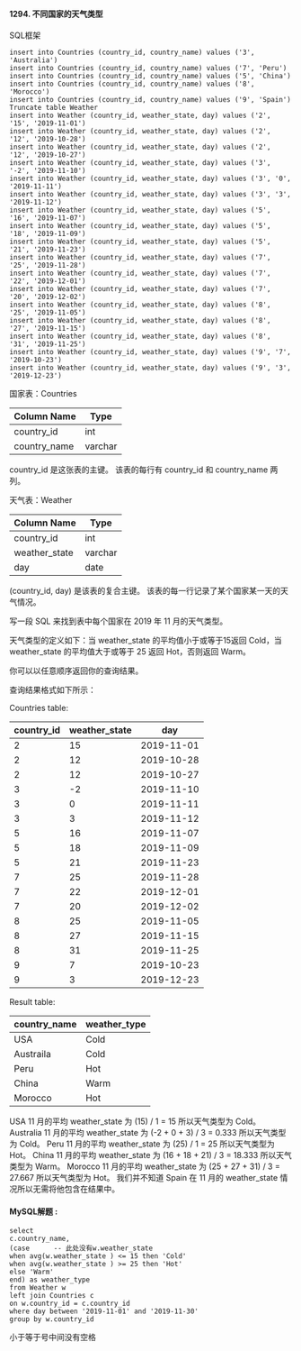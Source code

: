 ####  1294. 不同国家的天气类型

SQL框架

```mysql
insert into Countries (country_id, country_name) values ('3', 'Australia')
insert into Countries (country_id, country_name) values ('7', 'Peru')
insert into Countries (country_id, country_name) values ('5', 'China')
insert into Countries (country_id, country_name) values ('8', 'Morocco')
insert into Countries (country_id, country_name) values ('9', 'Spain')
Truncate table Weather
insert into Weather (country_id, weather_state, day) values ('2', '15', '2019-11-01')
insert into Weather (country_id, weather_state, day) values ('2', '12', '2019-10-28')
insert into Weather (country_id, weather_state, day) values ('2', '12', '2019-10-27')
insert into Weather (country_id, weather_state, day) values ('3', '-2', '2019-11-10')
insert into Weather (country_id, weather_state, day) values ('3', '0', '2019-11-11')
insert into Weather (country_id, weather_state, day) values ('3', '3', '2019-11-12')
insert into Weather (country_id, weather_state, day) values ('5', '16', '2019-11-07')
insert into Weather (country_id, weather_state, day) values ('5', '18', '2019-11-09')
insert into Weather (country_id, weather_state, day) values ('5', '21', '2019-11-23')
insert into Weather (country_id, weather_state, day) values ('7', '25', '2019-11-28')
insert into Weather (country_id, weather_state, day) values ('7', '22', '2019-12-01')
insert into Weather (country_id, weather_state, day) values ('7', '20', '2019-12-02')
insert into Weather (country_id, weather_state, day) values ('8', '25', '2019-11-05')
insert into Weather (country_id, weather_state, day) values ('8', '27', '2019-11-15')
insert into Weather (country_id, weather_state, day) values ('8', '31', '2019-11-25')
insert into Weather (country_id, weather_state, day) values ('9', '7', '2019-10-23')
insert into Weather (country_id, weather_state, day) values ('9', '3', '2019-12-23')
```

国家表：Countries

| Column Name  | Type    |
| ------------ | ------- |
| country_id   | int     |
| country_name | varchar |

country_id 是这张表的主键。
该表的每行有 country_id 和 country_name 两列。

天气表：Weather

| Column Name   | Type    |
| ------------- | ------- |
| country_id    | int     |
| weather_state | varchar |
| day           | date    |

(country_id, day) 是该表的复合主键。
该表的每一行记录了某个国家某一天的天气情况。

写一段 SQL 来找到表中每个国家在 2019 年 11 月的天气类型。

天气类型的定义如下：当 weather_state 的平均值小于或等于15返回 Cold，当 weather_state 的平均值大于或等于 25 返回 Hot，否则返回 Warm。

你可以以任意顺序返回你的查询结果。

查询结果格式如下所示：

Countries table:

| country_id | weather_state | day        |
| ---------- | ------------- | ---------- |
| 2          | 15            | 2019-11-01 |
| 2          | 12            | 2019-10-28 |
| 2          | 12            | 2019-10-27 |
| 3          | -2            | 2019-11-10 |
| 3          | 0             | 2019-11-11 |
| 3          | 3             | 2019-11-12 |
| 5          | 16            | 2019-11-07 |
| 5          | 18            | 2019-11-09 |
| 5          | 21            | 2019-11-23 |
| 7          | 25            | 2019-11-28 |
| 7          | 22            | 2019-12-01 |
| 7          | 20            | 2019-12-02 |
| 8          | 25            | 2019-11-05 |
| 8          | 27            | 2019-11-15 |
| 8          | 31            | 2019-11-25 |
| 9          | 7             | 2019-10-23 |
| 9          | 3             | 2019-12-23 |

Result table:

| country_name | weather_type |
| ------------ | ------------ |
| USA          | Cold         |
| Austraila    | Cold         |
| Peru         | Hot          |
| China        | Warm         |
| Morocco      | Hot          |

USA 11 月的平均 weather_state 为 (15) / 1 = 15 所以天气类型为 Cold。
Australia 11 月的平均 weather_state 为 (-2 + 0 + 3) / 3 = 0.333 所以天气类型为 Cold。
Peru 11 月的平均 weather_state 为 (25) / 1 = 25 所以天气类型为 Hot。
China 11 月的平均 weather_state 为 (16 + 18 + 21) / 3 = 18.333 所以天气类型为 Warm。
Morocco 11 月的平均 weather_state 为 (25 + 27 + 31) / 3 = 27.667 所以天气类型为 Hot。
我们并不知道 Spain 在 11 月的 weather_state 情况所以无需将他包含在结果中。



#### MySQL解题  :

```mysql
select 
c.country_name,
(case      -- 此处没有w.weather_state 
when avg(w.weather_state ) <= 15 then 'Cold'   
when avg(w.weather_state ) >= 25 then 'Hot'
else 'Warm'
end) as weather_type
from Weather w 
left join Countries c 
on w.country_id = c.country_id
where day between '2019-11-01' and '2019-11-30'
group by w.country_id 
```

小于等于号中间没有空格



